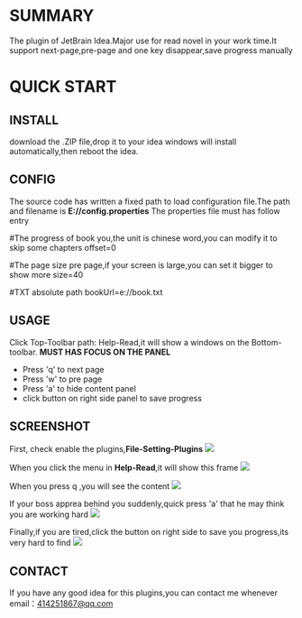 # SUMMARY
The plugin of JetBrain Idea.Major use for read novel in your work time.It support next-page,pre-page  and one key  disappear,save progress manually

# QUICK START
## INSTALL
download the .ZIP file,drop it to your idea windows will install automatically,then reboot the idea.

## CONFIG
The source code has written a fixed path to load configuration file.The path and filename is **E://config.properties**
The properties file must has follow entry

#The progress of  book you,the unit is chinese word,you can modify it to skip some chapters
offset=0  

 #The page size pre page,if your screen is large,you can set it bigger to show more
size=40     

#TXT absolute path 
bookUrl=e\://book.txt  

## USAGE
Click  Top-Toolbar path: Help-Read,it will show a windows on the Bottom-toolbar.
**MUST HAS FOCUS ON THE PANEL**
- Press 'q' to next page 
- Press 'w' to pre page 
- Press 'a' to hide content panel
- click button on right side panel to save progress

## SCREENSHOT
First, check enable the plugins,**File-Setting-Plugins**
![](https://iamkb.oss-cn-hongkong.aliyuncs.com/image/plugins/enable.png)

When you click the menu in **Help-Read**,it will show this frame
![](https://iamkb.oss-cn-hongkong.aliyuncs.com/image/plugins/%E5%90%AF%E5%8A%A8.png)

When you press q ,you will see the content
![](https://iamkb.oss-cn-hongkong.aliyuncs.com/image/plugins/start.png)

If your boss apprea behind you suddenly,quick press 'a' that he may think you are working hard
![](https://iamkb.oss-cn-hongkong.aliyuncs.com/image/plugins/hide.png)

Finally,if you are tired,click the button on right side  to save you progress,its very hard to find
![](https://iamkb.oss-cn-hongkong.aliyuncs.com/image/plugins/save.png)

## CONTACT
If you have any good idea for this plugins,you can contact me whenever
email：414251867@qq.com


